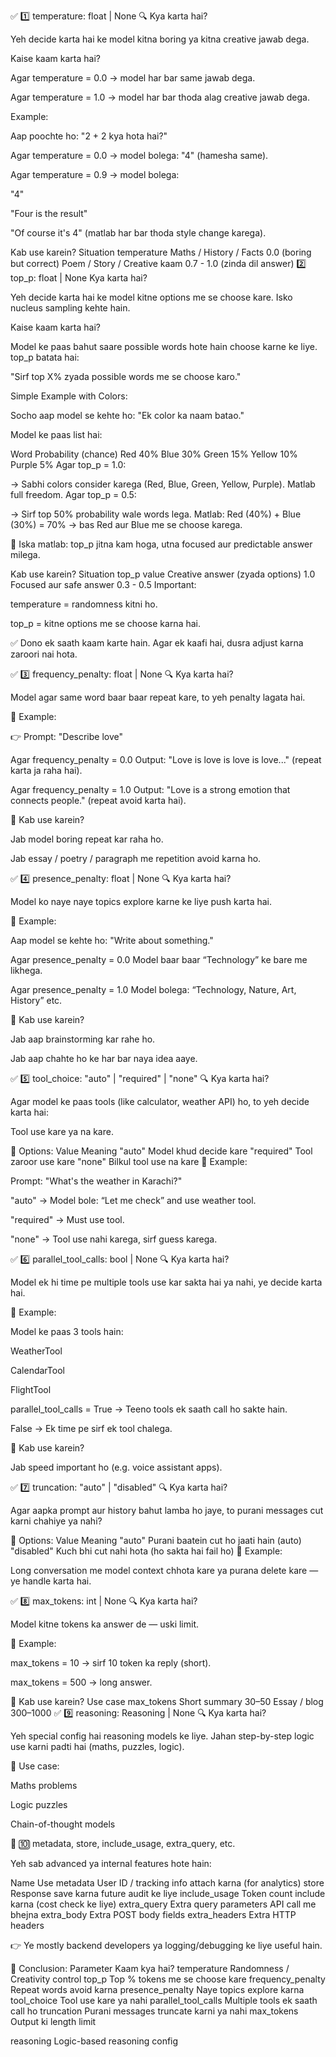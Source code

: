 ✅ 1️⃣ temperature: float | None
🔍 Kya karta hai?

Yeh decide karta hai ke model kitna boring ya kitna creative jawab dega.

 Kaise kaam karta hai?

Agar temperature = 0.0 → model har bar same jawab dega.

Agar temperature = 1.0 → model har bar thoda alag creative jawab dega.

 Example:

Aap poochte ho:
 "2 + 2 kya hota hai?"

Agar temperature = 0.0 → model bolega: "4" (hamesha same).

Agar temperature = 0.9 → model bolega:

"4"

"Four is the result"

"Of course it's 4"
(matlab har bar thoda style change karega).

 Kab use karein?
Situation	temperature
Maths / History / Facts	0.0 (boring but correct)
Poem / Story / Creative kaam	0.7 - 1.0 (zinda dil answer)
 2️⃣ top_p: float | None
 Kya karta hai?

Yeh decide karta hai ke model kitne options me se choose kare. Isko nucleus sampling kehte hain.

 Kaise kaam karta hai?

Model ke paas bahut saare possible words hote hain choose karne ke liye.
top_p batata hai:

"Sirf top X% zyada possible words me se choose karo."

 Simple Example with Colors:

Socho aap model se kehte ho:
 "Ek color ka naam batao."

Model ke paas list hai:

Word	Probability (chance)
Red	40%
Blue	30%
Green	15%
Yellow	10%
Purple	5%
 Agar top_p = 1.0:

→ Sabhi colors consider karega (Red, Blue, Green, Yellow, Purple).
Matlab full freedom.
 Agar top_p = 0.5:

→ Sirf top 50% probability wale words lega.
Matlab: Red (40%) + Blue (30%) = 70% → bas Red aur Blue me se choose karega.

📌 Iska matlab: top_p jitna kam hoga, utna focused aur predictable answer milega.

 Kab use karein?
Situation	top_p value
Creative answer (zyada options)	1.0
Focused aur safe answer	0.3 - 0.5
 Important:

temperature = randomness kitni ho.

top_p = kitne options me se choose karna hai.

✅ Dono ek saath kaam karte hain. Agar ek kaafi hai, dusra adjust karna zaroori nai hota.

✅ 3️⃣ frequency_penalty: float | None
🔍 Kya karta hai?

Model agar same word baar baar repeat kare, to yeh penalty lagata hai.

🧪 Example:

👉 Prompt: "Describe love"

Agar frequency_penalty = 0.0
Output: "Love is love is love is love..." (repeat karta ja raha hai).

Agar frequency_penalty = 1.0
Output: "Love is a strong emotion that connects people." (repeat avoid karta hai).

🎯 Kab use karein?

Jab model boring repeat kar raha ho.

Jab essay / poetry / paragraph me repetition avoid karna ho.

✅ 4️⃣ presence_penalty: float | None
🔍 Kya karta hai?

Model ko naye naye topics explore karne ke liye push karta hai.

🧪 Example:

Aap model se kehte ho: "Write about something."

Agar presence_penalty = 0.0
Model baar baar “Technology” ke bare me likhega.

Agar presence_penalty = 1.0
Model bolega: “Technology, Nature, Art, History” etc.

🎯 Kab use karein?

Jab aap brainstorming kar rahe ho.

Jab aap chahte ho ke har bar naya idea aaye.

✅ 5️⃣ tool_choice: "auto" | "required" | "none"
🔍 Kya karta hai?

Agar model ke paas tools (like calculator, weather API) ho, to yeh decide karta hai:

Tool use kare ya na kare.

🎯 Options:
Value	Meaning
"auto"	Model khud decide kare
"required"	Tool zaroor use kare
"none"	Bilkul tool use na kare
🧪 Example:

Prompt: "What's the weather in Karachi?"

"auto" → Model bole: “Let me check” and use weather tool.

"required" → Must use tool.

"none" → Tool use nahi karega, sirf guess karega.

✅ 6️⃣ parallel_tool_calls: bool | None
🔍 Kya karta hai?

Model ek hi time pe multiple tools use kar sakta hai ya nahi, ye decide karta hai.

🧪 Example:

Model ke paas 3 tools hain:

WeatherTool

CalendarTool

FlightTool

parallel_tool_calls = True
→ Teeno tools ek saath call ho sakte hain.

False
→ Ek time pe sirf ek tool chalega.

🎯 Kab use karein?

Jab speed important ho (e.g. voice assistant apps).

✅ 7️⃣ truncation: "auto" | "disabled"
🔍 Kya karta hai?

Agar aapka prompt aur history bahut lamba ho jaye, to purani messages cut karni chahiye ya nahi?

🎯 Options:
Value	Meaning
"auto"	Purani baatein cut ho jaati hain (auto)
"disabled"	Kuch bhi cut nahi hota (ho sakta hai fail ho)
🧪 Example:

Long conversation me model context chhota kare ya purana delete kare — ye handle karta hai.

✅ 8️⃣ max_tokens: int | None
🔍 Kya karta hai?

Model kitne tokens ka answer de — uski limit.

🧪 Example:

max_tokens = 10 → sirf 10 token ka reply (short).

max_tokens = 500 → long answer.

🎯 Kab use karein?
Use case	max_tokens
Short summary	30–50
Essay / blog	300–1000
✅ 9️⃣ reasoning: Reasoning | None
🔍 Kya karta hai?

Yeh special config hai reasoning models ke liye.
Jahan step-by-step logic use karni padti hai (maths, puzzles, logic).

🎯 Use case:

Maths problems

Logic puzzles

Chain-of-thought models

🚫 🔟 metadata, store, include_usage, extra_query, etc.

Yeh sab advanced ya internal features hote hain:

Name	Use
metadata	User ID / tracking info attach karna (for analytics)
store	Response save karna future audit ke liye
include_usage	Token count include karna (cost check ke liye)
extra_query	Extra query parameters API call me bhejna
extra_body	Extra POST body fields
extra_headers	Extra HTTP headers

👉 Ye mostly backend developers ya logging/debugging ke liye useful hain.

🏁 Conclusion:
Parameter	Kaam kya hai?
temperature	Randomness / Creativity control
top_p	Top % tokens me se choose kare
frequency_penalty	Repeat words avoid karna
presence_penalty	Naye topics explore karna
tool_choice	Tool use kare ya nahi
parallel_tool_calls	Multiple tools ek saath call ho
truncation	Purani messages truncate karni ya nahi
max_tokens	Output ki length limit

reasoning	Logic-based reasoning config

